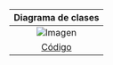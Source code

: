 |Diagrama de clases|
|:-:|
|![Imagen](images/modeloDelDominio.png)|
|[Código](modeloDelDominio.puml)|